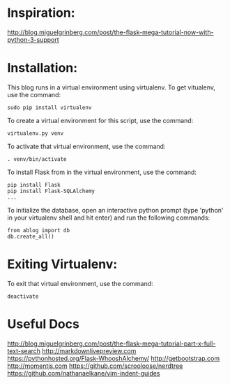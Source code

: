 Inspiration:
============
http://blog.miguelgrinberg.com/post/the-flask-mega-tutorial-now-with-python-3-support

Installation: 
=============

This blog runs in a virtual environment using virtualenv.  To  get vitualenv,
use the command:

    sudo pip install virtualenv

To create a virtual environment for this script, use the command:

    virtualenv.py venv

To activate that virtual environment, use the command:

    . venv/bin/activate

To install Flask from in the virtual environment, use the command:

    pip install Flask
    pip install Flask-SQLAlchemy
    ...

To initialize the database, open an interactive python prompt (type 'python' in 
your virtualenv shell and hit enter) and run the following commands:

    from ablog import db
    db.create_all()

Exiting Virtualenv: 
===================

To exit that virtual environment, use the command:

    deactivate


Useful Docs
===========
http://blog.miguelgrinberg.com/post/the-flask-mega-tutorial-part-x-full-text-search
http://markdownlivepreview.com
https://pythonhosted.org/Flask-WhooshAlchemy/
http://getbootstrap.com
http://momentjs.com
https://github.com/scrooloose/nerdtree
https://github.com/nathanaelkane/vim-indent-guides

